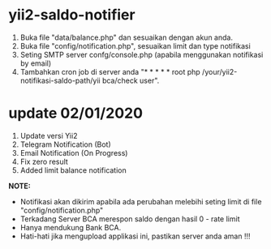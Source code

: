 # yii2-saldo-notifier

1. Buka file "data/balance.php" dan sesuaikan dengan akun anda.
2. Buka file "config/notification.php", sesuaikan limit dan type notifikasi
2. Seting SMTP server confg/console.php (apabila menggunakan notifikasi by email)
3. Tambahkan cron job di server anda  "* *     * * *   root    php /your/yii2-notifikasi-saldo-path/yii bca/check user".

# update 02/01/2020
1. Update versi Yii2
2. Telegram Notification (Bot)
3. Email Notification (On Progress)
4. Fix zero result
5. Added limit balance notification

**NOTE:**
- Notifikasi akan dikirim apabila ada perubahan melebihi seting limit di file "config/notification.php"
- Terkadang Server BCA merespon saldo dengan hasil 0 - rate limit
- Hanya mendukung Bank BCA.
- Hati-hati jika mengupload applikasi ini, pastikan server anda aman !!!






